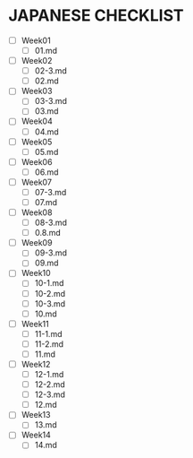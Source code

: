 # JAPANESE CHECKLIST
- [ ] Week01
    - [ ] 01.md

- [ ] Week02
    - [ ] 02-3.md
    - [ ] 02.md
    
- [ ] Week03
    - [ ] 03-3.md
    - [ ] 03.md
    
- [ ] Week04
    - [ ] 04.md
    
- [ ] Week05
    - [ ] 05.md
    
- [ ] Week06
    - [ ] 06.md
    
- [ ] Week07
    - [ ] 07-3.md
    - [ ] 07.md
    
- [ ] Week08
    - [ ] 08-3.md
    - [ ] 0.8.md
    
- [ ] Week09
    - [ ] 09-3.md
    - [ ] 09.md
    
- [ ] Week10
    - [ ] 10-1.md
    - [ ] 10-2.md
    - [ ] 10-3.md
    - [ ] 10.md
    
- [ ] Week11
    - [ ] 11-1.md
    - [ ] 11-2.md
    - [ ] 11.md
    
- [ ] Week12
    - [ ] 12-1.md
    - [ ] 12-2.md
    - [ ] 12-3.md
    - [ ] 12.md
    
- [ ] Week13
    - [ ] 13.md
    
- [ ] Week14
    - [ ] 14.md
